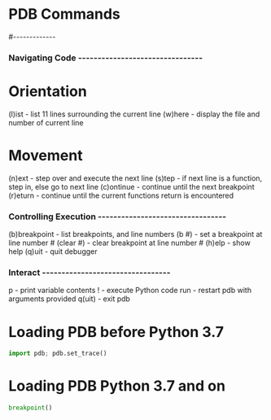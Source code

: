 # PDB Commands
#-------------

### Navigating Code --------------------------------

# Orientation
(l)ist - list 11 lines surrounding the current line
(w)here - display the file and number of current line

# Movement 
(n)ext     - step over and execute the next line
(s)tep     - if next line is a function, step in, else go to next line
(c)ontinue - continue until the next breakpoint
(r)eturn   - continue until the current functions return is encountered

### Controlling Execution ---------------------------------

(b)breakpoint - list breakpoints, and line numbers
(b #)         - set a breakpoint at line number #
(clear #)     - clear breakpoint at line number #
(h)elp - show help
(q)uit - quit debugger

### Interact ---------------------------------
p <name>     - print variable <name> contents
!<expr>      - execute Python code <expr>
run<args>    - restart pdb with arguments provided
q(uit)       - exit pdb

# Loading PDB before Python 3.7

```python
import pdb; pdb.set_trace()
```
# Loading PDB Python 3.7 and on

```python
breakpoint()
```

